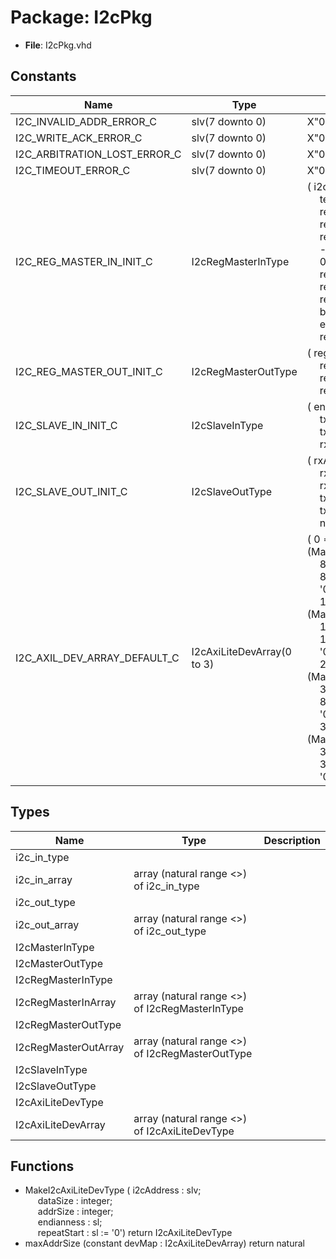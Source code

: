 # Package: I2cPkg

- **File**: I2cPkg.vhd
## Constants

| Name                         | Type                       | Value                                                                                                                                                                                                                                                                                                                                                                                                                                                                                                                                                                                                                                                                                                                                                                                                                                                                           | Description |
| ---------------------------- | -------------------------- | ------------------------------------------------------------------------------------------------------------------------------------------------------------------------------------------------------------------------------------------------------------------------------------------------------------------------------------------------------------------------------------------------------------------------------------------------------------------------------------------------------------------------------------------------------------------------------------------------------------------------------------------------------------------------------------------------------------------------------------------------------------------------------------------------------------------------------------------------------------------------------- | ----------- |
| I2C_INVALID_ADDR_ERROR_C     | slv(7 downto 0)            |  X"01"                                                                                                                                                                                                                                                                                                                                                                                                                                                                                                                                                                                                                                                                                                                                                                                                                                                                          |             |
| I2C_WRITE_ACK_ERROR_C        | slv(7 downto 0)            |  X"02"                                                                                                                                                                                                                                                                                                                                                                                                                                                                                                                                                                                                                                                                                                                                                                                                                                                                          |             |
| I2C_ARBITRATION_LOST_ERROR_C | slv(7 downto 0)            |  X"03"                                                                                                                                                                                                                                                                                                                                                                                                                                                                                                                                                                                                                                                                                                                                                                                                                                                                          |             |
| I2C_TIMEOUT_ERROR_C          | slv(7 downto 0)            |  X"04"                                                                                                                                                                                                                                                                                                                                                                                                                                                                                                                                                                                                                                                                                                                                                                                                                                                                          |             |
| I2C_REG_MASTER_IN_INIT_C     | I2cRegMasterInType         |  (       i2cAddr     => (others => '0'),<br><span style="padding-left:20px">       tenbit      => '0',<br><span style="padding-left:20px">       regAddr     => (others => '0'),<br><span style="padding-left:20px">       regWrData   => (others => '0'),<br><span style="padding-left:20px">       regOp       => '0',<br><span style="padding-left:20px">               -- 1 for write,<br><span style="padding-left:20px"> 0 for read       regAddrSkip => '0',<br><span style="padding-left:20px">       regAddrSize => (others => '0'),<br><span style="padding-left:20px">       regDataSize => (others => '0'),<br><span style="padding-left:20px">       regReq      => '0',<br><span style="padding-left:20px">       busReq      => '0',<br><span style="padding-left:20px">       endianness  => '0',<br><span style="padding-left:20px">       repeatStart => '0') |             |
| I2C_REG_MASTER_OUT_INIT_C    | I2cRegMasterOutType        |  (       regAck      => '0',<br><span style="padding-left:20px">       regFail     => '0',<br><span style="padding-left:20px">       regFailCode => (others => '0'),<br><span style="padding-left:20px">       regRdData   => (others => '0'))                                                                                                                                                                                                                                                                                                                                                                                                                                                                                                                                                                                                                                  |             |
| I2C_SLAVE_IN_INIT_C          | I2cSlaveInType             |  (       enable  => '0',<br><span style="padding-left:20px">       txValid => '0',<br><span style="padding-left:20px">       txData  => (others => '0'),<br><span style="padding-left:20px">       rxAck   => '0')                                                                                                                                                                                                                                                                                                                                                                                                                                                                                                                                                                                                                                                              |             |
| I2C_SLAVE_OUT_INIT_C         | I2cSlaveOutType            |  (       rxActive => '0',<br><span style="padding-left:20px">       rxValid  => '0',<br><span style="padding-left:20px">       rxData   => (others => '0'),<br><span style="padding-left:20px">       txActive => '0',<br><span style="padding-left:20px">       txAck    => '0',<br><span style="padding-left:20px">       nack     => '0')                                                                                                                                                                                                                                                                                                                                                                                                                                                                                                                                    |             |
| I2C_AXIL_DEV_ARRAY_DEFAULT_C | I2cAxiLiteDevArray(0 to 3) |  (       0 => (MakeI2cAxiLiteDevType("0000000",<br><span style="padding-left:20px"> 8,<br><span style="padding-left:20px"> 8,<br><span style="padding-left:20px"> '0')),<br><span style="padding-left:20px">       1 => (MakeI2cAxiLiteDevType("0000010",<br><span style="padding-left:20px"> 16,<br><span style="padding-left:20px"> 16,<br><span style="padding-left:20px"> '0')),<br><span style="padding-left:20px">       2 => (MakeI2cAxiLiteDevType("0000100",<br><span style="padding-left:20px"> 32,<br><span style="padding-left:20px"> 8,<br><span style="padding-left:20px"> '0')),<br><span style="padding-left:20px">       3 => (MakeI2cAxiLiteDevType("0001000",<br><span style="padding-left:20px"> 32,<br><span style="padding-left:20px"> 32,<br><span style="padding-left:20px"> '0')))                                                                     |             |
## Types

| Name                 | Type                                             | Description |
| -------------------- | ------------------------------------------------ | ----------- |
| i2c_in_type          |                                                  |             |
| i2c_in_array         | array (natural range <>) of i2c_in_type          |             |
| i2c_out_type         |                                                  |             |
| i2c_out_array        | array (natural range <>) of i2c_out_type         |             |
| I2cMasterInType      |                                                  |             |
| I2cMasterOutType     |                                                  |             |
| I2cRegMasterInType   |                                                  |             |
| I2cRegMasterInArray  | array (natural range <>) of I2cRegMasterInType   |             |
| I2cRegMasterOutType  |                                                  |             |
| I2cRegMasterOutArray | array (natural range <>) of I2cRegMasterOutType  |             |
| I2cSlaveInType       |                                                  |             |
| I2cSlaveOutType      |                                                  |             |
| I2cAxiLiteDevType    |                                                  |             |
| I2cAxiLiteDevArray   | array (natural range <>) of I2cAxiLiteDevType    |             |
## Functions
- MakeI2cAxiLiteDevType <font id="function_arguments">( i2cAddress  : slv;<br><span style="padding-left:20px"> dataSize    : integer;<br><span style="padding-left:20px"> addrSize    : integer;<br><span style="padding-left:20px"> endianness  : sl;<br><span style="padding-left:20px"> repeatStart : sl := '0') </font> <font id="function_return">return I2cAxiLiteDevType </font>
- maxAddrSize <font id="function_arguments">(constant devMap : I2cAxiLiteDevArray) </font> <font id="function_return">return natural </font>
